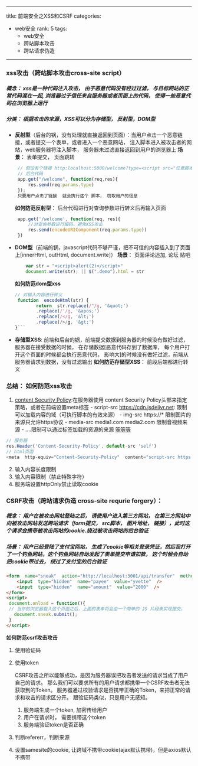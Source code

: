 
---

title: 前端安全之XSS和CSRF
categories: 
- web安全
rank: 5
tags: 
  - web安全
  - 跨站脚本攻击
  - 跨站请求伪造
---

### xss攻击（跨站脚本攻击cross-site script）
##### 概念： xss是一种代码注入攻击， 由于恶意代码没有经过过滤， 与目标网站的正常代码混在一起, 浏览器过于信任来自服务器或者页面上的代码， 使得一些恶意代码在浏览器上运行
##### 分类： 根据攻击的来源，XSS可以分为存储型， 反射型，DOM型

- **反射型**（后台的锅，没有处理就直接返回到页面）：当用户点击一个恶意链接，或者提交一个表单，或者进入一个恶意网站， 注入脚本进入被攻击者的网站，web服务器将注入脚本， 服务器未过滤直接返回到用户的浏览器上
  **场景**： 表单提交， 页面跳转
	 ```javascript
	  // 假设有个链接 http:localhost:5000/welcome?type=<script src="任意脚本"></script>
	  // 后台代码
	  app.get("/welcome", function(req,res){
		  res.send(req.params.type)
	  });
	  只要用户点击了链接  就会执行这个 脚本， 窃取用户的信息
	 ```
  **如何防范反射型**： 后台代码进行对查询参数进行转义后再输入页面
	 ```  javascript
	  app.get('/welcome', function(req, res){
		  //对查询参数进行编码，避免XSS攻击
		  res.send(encodeURIComponent(req.params.type))
	  })

	```

- **DOM型**（前端的锅，javascript代码不够严谨，把不可信的内容插入到了页面上[innerHtml, outHtml, document.write]）
  **场景**： 页面评论追加, 论坛 贴吧
	``` javascript
		var str = "<script>alert(2)</script>"
		document.write(str); || $(".demo").html = str
	```
	 **如何防范dom型xss**
	``` javascript
	// 对输入内容进行转义
	 function  encodeHtml(str) {
			return  str.replace(/"/g, '&quot;')
			.replace(/'/g, '&apos;')
			.replace(/</g, '&lt;')
			.replace(/>/g, '&gt;')
	}```
- **存储型XSS**: 前端和后台的锅，前端提交数据到服务器的时候没有做好过滤， 服务器在接受数据的时候， 在存储数据[恶意代码存到了数据库， 每个用户打开这个页面的时候都会执行恶意代码， 影响大]的时候没有做好过滤，前端从服务器请求到数据，没有过滤输出
	 **如何防范存储型XSS**： 前段后端都进行转义

### **总结： 如何防范xss攻击**

 1. [content Security Policy](https://developer.mozilla.org/zh-CN/docs/Web/HTTP/CSP):在服务器使用 content Security Policy头部来指定策略，或者在前端设置meta标签
		   -  script-src https://cdn.jsdelivr.net: 限制可以加载内容的域（可执行脚本的有效来源）
		   -  img-src https://*  限制图片的来源只允许https协议
		   -  media-src media1.com media2.com 限制音视频来源
		   -  ....限制可以通过标签加载的资源的来源 [等等等](http://www.ruanyifeng.com/blog/2016/09/csp.html)

 ``` javascript
 // 服务器
 res.Header('Content-Security-Policy', default-src 'self')
 // html页面
<meta  http-equiv="Content-Security-Policy"  content="script-src https://cdn.jsdelivr.net; img-src https://*; child-src 'none';">
 ```

 2.  输入内容长度限制
 3. 输入内容限制（禁止特殊字符）
 4. 服务端设置httpOnly禁止读取cookie


###  CSRF攻击（跨站请求伪造 cross-site requrie forgery）：
##### 概念： 用户在被攻击网站登陆之后， 诱使用户进入第三方网站， 在第三方网站中向被攻击网站发送跨站请求（form提交， src脚本， 图片地址， 链接），此时这个请求会携带被攻击网站的cookie.绕过被攻击网站的后台验证
##### 场景： 用户已经登陆了支付宝网站， 生成了cookie等相关登录凭证，然后我打开了一个钓鱼网站，这个钓鱼网站自动发起了表单提交申请扣款， 这个时候会自动把cookie带过去， 绕过了支付宝的后台验证
```html
<form  name="sneak"  action="http://localhost:3001/api/transfer"  method="post">
	<input  type="hidden"  name="payee"  value="yvette"  />
	<input  type="hidden"  name="amount"  value="2000"  />
</form>
<script>
 document.onload = function(){
 // 当你的浏览器载入这个页面之后，上面的表单将会由一个简单的 JS 片段来实现提交。
   document.sneak.submit();
 }
</script>
```
**如何防范csrf攻击攻击**

 1. 使用验证码
 2. 使用token

	CSRF攻击之所以能够成功，是因为服务器误把攻击者发送的请求当成了用户自己的请求。
	那么我们可以要求所有的用户请求都携带一个CSRF攻击者无法获取到的Token。
	服务器通过校验请求是否携带正确的Token，来把正常的请求和攻击的请求区分开。
	跟验证码类似，只是用户无感知。
	  1. 服务端生成一个token, 加密传给用户
	  2. 用户在请求时， 需要携带这个token
	  3. 服务端验证token是否正确

 4. 判断refererr，判断来源
 5. 设置samesite的cookie, 让跨域不携带cookie(ajax默认携带)，但是axios默认不携带



